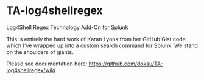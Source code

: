 # TA-log4shellregex

Log4Shell Regex Technology Add-On for Splunk

This is entirely the hard work of Karan Lyons from her GitHub Gist code which I've wrapped up into a custom search command for Splunk. We stand on the shoulders of giants.

Please see documentation here: https://github.com/doksu/TA-log4shellregex/wiki
